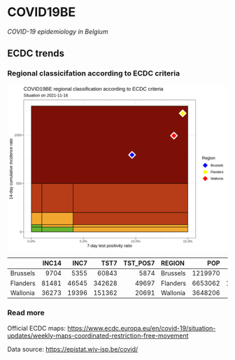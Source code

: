 
# COVID19BE

*COVID-19 epidemiology in Belgium*

## ECDC trends

### Regional classicifation according to ECDC criteria

![](COVID9BE-ecdc-trend.png)

|          | INC14 |  INC7 |   TST7 | TST\_POS7 | REGION   |     POP | INC14\_RT |       PR7 |        GR |
| :------- | ----: | ----: | -----: | --------: | :------- | ------: | --------: | --------: | --------: |
| Brussels |  9704 |  5355 |  60843 |      5874 | Brussels | 1219970 |  795.4294 | 0.0965436 | 0.2313175 |
| Flanders | 81481 | 46545 | 342628 |     49697 | Flanders | 6653062 | 1224.7143 | 0.1450465 | 0.3322933 |
| Wallonia | 36273 | 19396 | 151362 |     20691 | Wallonia | 3648206 |  994.2695 | 0.1366988 | 0.1492564 |

### Read more

Official ECDC maps:
<https://www.ecdc.europa.eu/en/covid-19/situation-updates/weekly-maps-coordinated-restriction-free-movement>

Data source: <https://epistat.wiv-isp.be/covid/>
